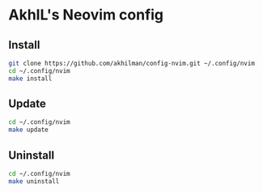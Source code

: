 # AkhIL's Neovim config

## Install
```bash
git clone https://github.com/akhilman/config-nvim.git ~/.config/nvim
cd ~/.config/nvim
make install
```

## Update
```bash
cd ~/.config/nvim
make update
```

## Uninstall
```bash
cd ~/.config/nvim
make uninstall
```

